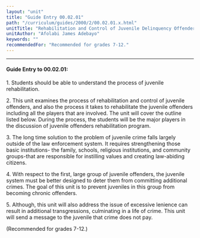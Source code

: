 ```yaml
---
layout: "unit"
title: "Guide Entry 00.02.01"
path: "/curriculum/guides/2000/2/00.02.01.x.html"
unitTitle: "Rehabilitation and Control of Juvenile Delinquency Offenders"
unitAuthor: "Afolabi James Adebayo"
keywords: ""
recommendedFor: "Recommended for grades 7-12."
---
```

<body>
<hr/>
<h4>
Guide Entry to 00.02.01:
</h4>
1. Students should be able to understand the process of juvenile rehabilitation.
<p>
2. This unit examines the process of rehabilitation and control of juvenile offenders, and also the process it takes to rehabilitate the juvenile offenders including all the players that are involved. The unit will cover the outline listed below. During the process, the students will be the major players in the discussion of juvenile offenders rehabilitation program.
</p>
<p>
3. The long time solution to the problem of juvenile crime falls largely outside of the law enforcement system. It requires strengthening those basic institutions- the family, schools, religious institutions, and community groups-that are responsible for instilling values and creating law-abiding citizens.
</p>
<p>
4. With respect to the first, large group of juvenile offenders, the juvenile system must be better designed to deter them from committing additional crimes. The goal of this unit is to prevent juveniles in this group from becoming chronic offenders.
</p>
<p>
5. Although, this unit will also address the issue of excessive lenience can result in additional transgressions, culminating in a life of crime. This unit will send a message to the juvenile that crime does not pay.
</p>
<p>
(Recommended for grades 7-12.)
</p>
</body>